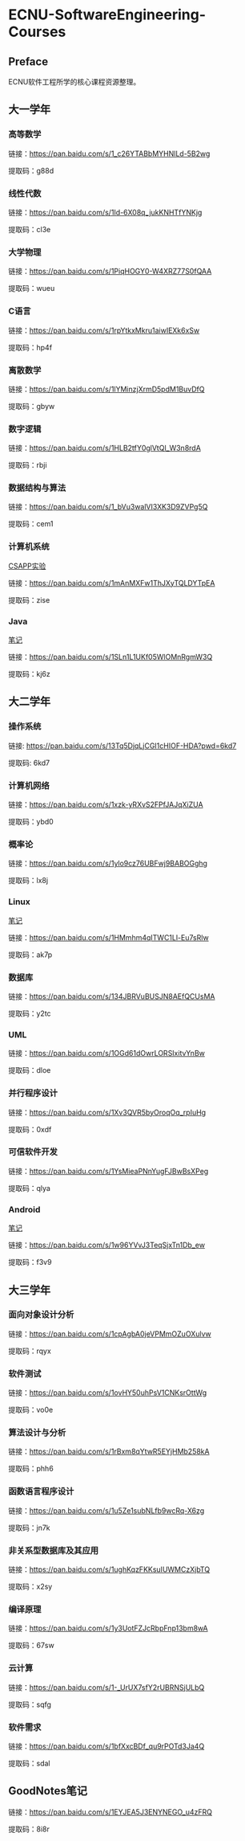 # ECNU-SoftwareEngineering-Courses

## Preface
ECNU软件工程所学的核心课程资源整理。

## 大一学年

### 高等数学
    
链接：https://pan.baidu.com/s/1_c26YTABbMYHNlLd-5B2wg 
    
提取码：g88d 

### 线性代数

链接：https://pan.baidu.com/s/1Id-6X08q_jukKNHTfYNKjg 

提取码：cl3e 

### 大学物理

链接：https://pan.baidu.com/s/1PiqHOGY0-W4XRZ77S0fQAA 

提取码：wueu 

### C语言

链接：https://pan.baidu.com/s/1rpYtkxMkru1aiwIEXk6xSw 

提取码：hp4f 

### 离散数学

链接：https://pan.baidu.com/s/1lYMinzjXrmD5pdM1BuvDfQ 

提取码：gbyw 

### 数字逻辑

链接：https://pan.baidu.com/s/1HLB2tfY0glVtQl_W3n8rdA 

提取码：rbji 

### 数据结构与算法

链接：https://pan.baidu.com/s/1_bVu3walVI3XK3D9ZVPg5Q 

提取码：cem1 

### 计算机系统

[CSAPP实验](https://blog.csdn.net/dwenking/category_9898908.html)

链接：https://pan.baidu.com/s/1mAnMXFw1ThJXyTQLDYTpEA 

提取码：zise 

### Java
    
[笔记](https://blog.csdn.net/dwenking/category_10189892.html)

链接：https://pan.baidu.com/s/1SLn1L1UKf05WlOMnRgmW3Q 

提取码：kj6z 

## 大二学年

### 操作系统

链接: https://pan.baidu.com/s/13Tq5DjqLjCGI1cHIOF-HDA?pwd=6kd7 

提取码: 6kd7

### 计算机网络

链接：https://pan.baidu.com/s/1xzk-yRXvS2FPfJAJqXiZUA 

提取码：ybd0 

### 概率论

链接：https://pan.baidu.com/s/1ylo9cz76UBFwj9BABOGghg 

提取码：lx8j 

### Linux

[笔记](https://blog.csdn.net/dwenking/category_10533304.html)

链接：https://pan.baidu.com/s/1HMmhm4qITWC1Ll-Eu7sRlw 

提取码：ak7p 

### 数据库

链接：https://pan.baidu.com/s/134JBRVuBUSJN8AEfQCUsMA 

提取码：y2tc 

### UML

链接：https://pan.baidu.com/s/1OGd61dOwrLORSIxitvYnBw 

提取码：dloe 

### 并行程序设计

链接：https://pan.baidu.com/s/1Xv3QVR5byOroqOq_rpIuHg 

提取码：0xdf 

### 可信软件开发

链接：https://pan.baidu.com/s/1YsMieaPNnYugFJBwBsXPeg 

提取码：qlya 

### Android

[笔记](https://www.yuque.com/books/share/f16383d6-7c15-4df8-8807-ecc940d03cc2?)

链接：https://pan.baidu.com/s/1w96YVvJ3TeqSjxTn1Db_ew 

提取码：f3v9 

## 大三学年

### 面向对象设计分析

链接：https://pan.baidu.com/s/1cpAgbA0jeVPMmOZuOXulvw 

提取码：rqyx

### 软件测试

链接：https://pan.baidu.com/s/1ovHY50uhPsV1CNKsrOttWg 

提取码：vo0e

### 算法设计与分析

链接：https://pan.baidu.com/s/1rBxm8qYtwR5EYjHMb258kA 

提取码：phh6

### 函数语言程序设计

链接：https://pan.baidu.com/s/1u5Ze1subNLfb9wcRq-X6zg 

提取码：jn7k

### 非关系型数据库及其应用

链接：https://pan.baidu.com/s/1ughKqzFKKsuIUWMCzXjbTQ 

提取码：x2sy

### 编译原理

链接：https://pan.baidu.com/s/1y3UotFZJcRbpFnp13bm8wA 

提取码：67sw

### 云计算

链接：https://pan.baidu.com/s/1-_UrUX7sfY2rUBRNSjULbQ 

提取码：sqfg

### 软件需求

链接：https://pan.baidu.com/s/1bfXxcBDf_qu9rPOTd3Ja4Q 

提取码：sdal

## GoodNotes笔记

链接：https://pan.baidu.com/s/1EYJEA5J3ENYNEGO_u4zFRQ 

提取码：8i8r 

